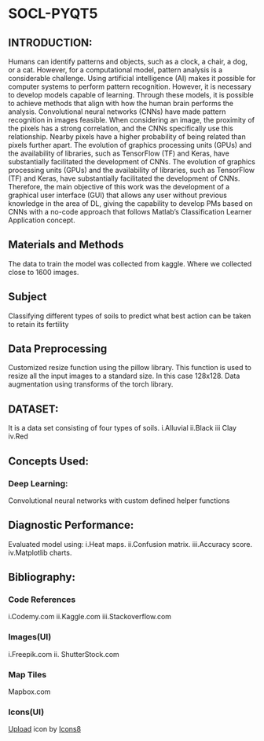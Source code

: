 # SOCL-PYQT5
## INTRODUCTION:
Humans can identify patterns and objects, such as a clock, a chair, a dog, or a cat. However, for a computational model, pattern analysis is a considerable challenge.
Using artificial intelligence (AI) makes it possible for computer systems to perform pattern recognition. However, it is necessary to develop models capable of learning.
Through these models, it is possible to achieve methods that align with how the human brain performs the analysis.
Convolutional neural networks (CNNs) have made pattern recognition in images feasible. 
When considering an image, the proximity of the pixels has a strong correlation, and the CNNs specifically use this relationship.
Nearby pixels have a higher probability of being related than pixels further apart.
The evolution of graphics processing units (GPUs) and the availability of libraries, such as TensorFlow (TF) and Keras, have substantially facilitated the development of CNNs. 
The evolution of graphics processing units (GPUs) and the availability of libraries, such as TensorFlow (TF) and Keras, have substantially facilitated the development of CNNs.
Therefore, the main objective of this work was the development of a graphical user interface (GUI) that allows any user without previous knowledge in the area of DL, giving the capability to develop PMs based on CNNs with a no-code approach that follows Matlab’s Classification Learner Application concept.

## Materials and Methods
The data to train the model was collected from kaggle.
Where we collected close to 1600 images.

## Subject
Classifying different types of soils to predict what best action can be taken to retain its fertility 

## Data Preprocessing
Customized resize function using the pillow library. 
This function is used to resize all the input images to a standard size. In this case 128x128.
Data augmentation using transforms of the torch library. 

## DATASET: 
It is a data set consisting of four types of soils.
i.Alluvial 
ii.Black 
iii Clay
iv.Red

## Concepts Used:
### Deep Learning:
Convolutional neural networks with custom defined helper functions

## Diagnostic Performance:
Evaluated model using:
i.Heat maps.
ii.Confusion matrix.
iii.Accuracy score. 
iv.Matplotlib charts.

## Bibliography:
### Code References
i.Codemy.com
ii.Kaggle.com
iii.Stackoverflow.com
### Images(UI) 
i.Freepik.com
ii. ShutterStock.com
### Map Tiles
Mapbox.com
### Icons(UI)
<a target="_blank" href="https://icons8.com/icon/C63oseheHa1Z/upload">Upload</a> icon by <a target="_blank" href="https://icons8.com">Icons8</a>


